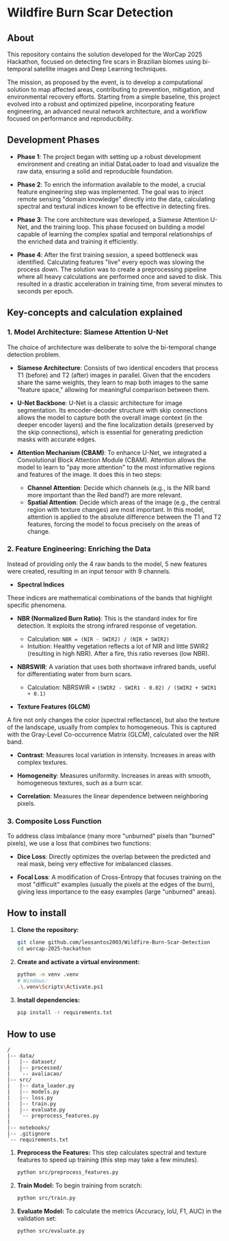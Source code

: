 # Wildfire Burn Scar Detection

## About

This repository contains the solution developed for the WorCap 2025 Hackathon, focused on detecting fire scars in Brazilian biomes using bi-temporal satellite images and Deep Learning techniques.

The mission, as proposed by the event, is to develop a computational solution to map affected areas, contributing to prevention, mitigation, and environmental recovery efforts. Starting from a simple baseline, this project evolved into a robust and optimized pipeline, incorporating feature engineering, an advanced neural network architecture, and a workflow focused on performance and reproducibility.

## Development Phases

* **Phase 1**: The project began with setting up a robust development environment and creating an initial DataLoader to load and visualize the raw data, ensuring a solid and reproducible foundation.

* **Phase 2**: To enrich the information available to the model, a crucial feature engineering step was implemented. The goal was to inject remote sensing "domain knowledge" directly into the data, calculating spectral and textural indices known to be effective in detecting fires.

* **Phase 3**: The core architecture was developed, a Siamese Attention U-Net, and the training loop. This phase focused on building a model capable of learning the complex spatial and temporal relationships of the enriched data and training it efficiently.

* **Phase 4**: After the first training session, a speed bottleneck was identified. Calculating features "live" every epoch was slowing the process down. The solution was to create a preprocessing pipeline where all heavy calculations are performed once and saved to disk. This resulted in a drastic acceleration in training time, from several minutes to seconds per epoch.

## Key-concepts and calculation explained
   
### 1. **Model Architecture: Siamese Attention U-Net**

The choice of architecture was deliberate to solve the bi-temporal change detection problem.

* **Siamese Architecture**: Consists of two identical encoders that process T1 (before) and T2 (after) images in parallel. Given that the encoders share the same weights, they learn to map both images to the same "feature space," allowing for meaningful comparison between them.

* **U-Net Backbone**: U-Net is a classic architecture for image segmentation. Its encoder-decoder structure with skip connections allows the model to capture both the overall image context (in the deeper encoder layers) and the fine localization details (preserved by the skip connections), which is essential for generating prediction masks with accurate edges.

* **Attention Mechanism (CBAM)**: To enhance U-Net, we integrated a Convolutional Block Attention Module (CBAM). Attention allows the model to learn to "pay more attention" to the most informative regions and features of the image. It does this in two steps:

    * **Channel Attention**: Decide which channels (e.g., is the NIR band more important than the Red band?) are more relevant.
    * **Spatial Attention**: Decide which areas of the image (e.g., the central region with texture changes) are most important. In this model, attention is applied to the absolute difference between the T1 and T2 features, forcing the model to focus precisely on the areas of change.

### 2. **Feature Engineering: Enriching the Data**

Instead of providing only the 4 raw bands to the model, 5 new features were created, resulting in an input tensor with 9 channels.

* **Spectral Indices**

These indices are mathematical combinations of the bands that highlight specific phenomena.

   * **NBR (Normalized Burn Ratio)**: This is the standard index for fire detection. It exploits the strong infrared response of vegetation.

      * Calculation: `NBR = (NIR - SWIR2) / (NIR + SWIR2)`
      * Intuition: Healthy vegetation reflects a lot of NIR and little SWIR2 (resulting in high NBR). After a fire, this ratio reverses (low NBR).
    
   * **NBRSWIR**: A variation that uses both shortwave infrared bands, useful for differentiating water from burn scars.

      * Calculation: NBRSWIR = `(SWIR2 - SWIR1 - 0.02) / (SWIR2 + SWIR1 + 0.1)`

* **Texture Features (GLCM)**

A fire not only changes the color (spectral reflectance), but also the texture of the landscape, usually from complex to homogeneous. This is captured with the Gray-Level Co-occurrence Matrix (GLCM), calculated over the NIR band.

   * **Contrast**: Measures local variation in intensity. Increases in areas with complex textures.

   * **Homogeneity**: Measures uniformity. Increases in areas with smooth, homogeneous textures, such as a burn scar.

   * **Correlation**: Measures the linear dependence between neighboring pixels.

### 3. **Composite Loss Function**

To address class imbalance (many more "unburned" pixels than "burned" pixels), we use a loss that combines two functions:

* **Dice Loss**: Directly optimizes the overlap between the predicted and real mask, being very effective for imbalanced classes.

* **Focal Loss**: A modification of Cross-Entropy that focuses training on the most "difficult" examples (usually the pixels at the edges of the burn), giving less importance to the easy examples (large "unburned" areas).

## How to install

1. **Clone the repository:**
    ```bash
    git clone github.com/leosantos2003/Wildfire-Burn-Scar-Detection
    cd worcap-2025-hackathon
    ```

2. **Create and activate a virtual environment:**
    ```bash
    python -m venv .venv
    # Windows:
    .\.venv\Scripts\Activate.ps1
    ```

3.  **Install dependencies:**
    ```bash
    pip install -r requirements.txt
    ```

## How to use

```
/
|-- data/
|   |-- dataset/
|   |-- processed/
|   `-- avaliacao/
|-- src/
|   |-- data_loader.py
|   |-- models.py
|   |-- loss.py
|   |-- train.py
|   |-- evaluate.py
|   `-- preprocess_features.py
|   
|-- notebooks/
|-- .gitignore
`-- requirements.txt
```

1.  **Preprocess the Features:** This step calculates spectral and texture features to speed up training (this step may take a few minutes).
    ```bash
    python src/preprocess_features.py
    ```

2.  **Train Model:** To begin training from scratch:
    ```bash
    python src/train.py
    ```

3.  **Evaluate Model:** To calculate the metrics (Accuracy, IoU, F1, AUC) in the validation set:
    ```bash
    python src/evaluate.py
    ```
